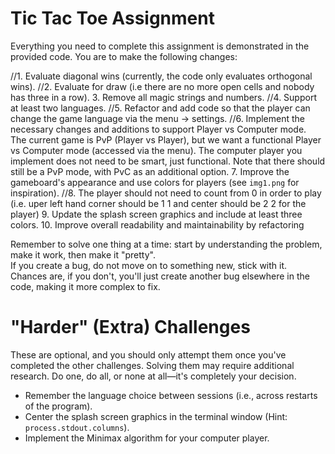 # Tic Tac Toe Assignment

Everything you need to complete this assignment is demonstrated in the provided code. You are to make the following changes:

//1. Evaluate diagonal wins (currently, the code only evaluates orthogonal wins).
//2. Evaluate for draw (i.e there are no more open cells and nobody has three in a row).
3. Remove all magic strings and numbers.
//4. Support at least two languages.
//5. Refactor and add code so that the player can change the game language via the menu -> settings.
//6. Implement the necessary changes and additions to support Player vs Computer mode.  
   The current game is PvP (Player vs Player), but we want a functional Player vs Computer mode (accessed via the menu). The computer player you implement does not need to be smart, just functional. Note that there should still be a PvP mode, with PvC as an additional option.
7. Improve the gameboard's appearance and use colors for players (see `img1.png` for inspiration).
//8. The player should not need to count from 0 in order to play (i.e. uper left hand corner should be 1 1 and center should be 2 2 for the player) 
9. Update the splash screen graphics and include at least three colors.
10. Improve overall readability and maintainability by refactoring

Remember to solve one thing at a time: start by understanding the problem, make it work, then make it "pretty".   
If you create a bug, do not move on to something new, stick with it. Chances are, if you don't, you'll just create another bug elsewhere in the code, making it more complex to fix.


# "Harder" (Extra) Challenges
These are optional, and you should only attempt them once you've completed the other challenges. Solving them may require additional research. Do one, do all, or none at all—it's completely your decision.

* Remember the language choice between sessions (i.e., across restarts of the program).
* Center the splash screen graphics in the terminal window (Hint: `process.stdout.columns`).
* Implement the Minimax algorithm for your computer player.